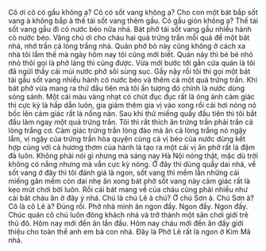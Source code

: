 Cô ơi cô có gầu không ạ? Cô có sốt vang không ạ? Cho con một bát bắp sốt vang à không bắp à thế tái sốt vang thêm gầu. Có gầu giòn không ạ? Thế tái sốt vang gầu đi có nước béo nữa nhá. Bát phở tái sốt vang gầu nhiều hành có nước béo. Vâng chú ơi cho cháu hai quả trứng trần mỗi quả để một bát nhá, nhớ trần cả lòng trắng nhá. Quán phở bò này cũng không ở cách xa nhà tôi lắm thế mà ngày hôm nay tôi cũng mới biết. Quán này thì bé bé nhỏ nhỏ thôi gọi là phở làng thì cũng được. Vừa mới bước tới gần cửa quán là tôi đã ngửi thấy cái mùi nước phở sôi sùng sục. Gầy nậy rồi tôi thì gọi một bát tái gầu sốt vang nhiều hành có nước béo và thêm cả một quả trứng trần. Khi bát phở vừa mang ra thứ đầu tiên mà tôi ấn tượng đó chính là nước dùng sóng sánh. Một cái màu vàng nhạt có chút đục đục rất là óng ánh cảm giác thì cực kỳ là hấp dẫn luôn, gia giảm thêm gia vị vào xong rồi cái hơi nóng nó bốc lên cảm giác rất là nồng nàn. Sau khi thử miếng quẩy đầu tiên thì tôi bắt đầu làm ngay một quả trứng trần. Tôi thì rất thích ăn trứng trần phải trần cả lòng trắng cơ. Cảm giác trứng trần lòng đào mà ăn cả lòng trắng nó ngậy lắm, vị ngậy của trứng trần hòa quyện cùng cả vị béo của nước dùng kết hợp cùng với cả hương thơm của hành lá tạo ra một cái vị ăn phở rất là đậm đà luôn. Không phải nói gì nhưng mà sáng nay Hà Nội nóng thật, mặc dù trời không có nắng nhưng mà vẫn cực kỳ nóng. Ở đây thì dùng quẩy dai nhá, về sốt vang ở đây thì tôi đánh giá là ngon, sốt vang thì mềm lẫn những cái miếng gân mềm còn dai nhẹ ăn xong bát phở sốt vang này cảm giác rất là kẹo mút chơi bời luôn. Rồi cái bát mang về của cháu cũng phải nhiều như cái bát cháu ăn ở đây ý nhá. Chú là chú Lê à chú? Ờ chú Sơn à. Chú Sơn à? Cô là cô Lê à? Đúng rồi. Phở nhà mình ăn ngon đấy. Ngon đấy. Ngon đấy. Chúc quán cô chú luôn đông khách nhá và trở thành một sân chơi giới trẻ thủ đô. Hôm nay mới đến ăn lần đầu. Hôm nay cháu mới đến ăn đấy giới thiệu cho toàn thể anh em bà con nhá. Đây là Phở Lê rất là ngon ở Kim Mã nhá.